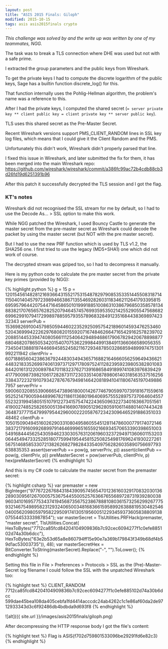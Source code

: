 ```yaml
---
layout: post
title: "ASIS 2015 Finals: Giloph"
modified: 2015-10-15
tags: asis asis2015finals crypto
---
```


*This challenge was solved by and the write up was written by one of my teammates, NGG.*

The task was to break a TLS connection where DHE was used but not with a safe prime.

I extracted the group parameters and the public keys from Wireshark.

To get the private keys I had to compute the discrete logarithm of the public keys, Sage has a builtin function discrete_log() for this.

That function internally uses the Pohlig-Hellman algorithm, the problem's name was a reference to this.

After I had the private keys, I computed the shared secret (```= server private key ** client public key = client private key ** server public key```).

TLS uses this shared secret as the Pre-Master Secret.

Recent Wireshark versions support PMS_CLIENT_RANDOM lines in SSL key log files, which means that I could give it the Client Random and the PMS.

Unfortunately this didn't work, Wireshark didn't properly parsed that line.

I fixed this issue in Wireshark, and later submitted the fix for them, it has been merged into the main Wireshark repo: <https://github.com/wireshark/wireshark/commit/a386fc99ac72b4cdb88cb3d26fd19d6251391b96>

After this patch it successfully decrypted the TLS session and I got the flag.

### KT's notes

Wireshark did not recognised the SSL stream for me by default, so I had to use the Decode As... > SSL option to make this work.

While NGG patched the Wireshark, I used Bouncy Castle to generate the master secret from the pre-master secret as Wireshark could decode the packet by using the master secret (but NOT with the pre master secret).

But I had to use the new PRF function which is used by TLS v1.2, the SHA256 one. I first tried to use the legacy (MD5+SHA1) one which did not work of course.

The decrypted stream was gziped too, so I had to decompress it manually.

Here is my python code to calculate the pre master secret from the private key primes (provided by NGG):

{% highlight python %}
g = 15
p = 120154561482812169366431552175315487829790853533514455083187141150401404579723989466386713554692826031183462112641793395815695957964420754471645865010199918851008631038679685035857813488382170765657628252079464574576993595350214255290554756868269962991079417299897885957935578968328491235168443836989742332343
serverPub = 15369826910045798505944602235292509575421896014593476253460520436999422262976808201559207167484626647165429162578239702208851445339474080566111254064294894686179067829420678898877680468207865053420154070753622998449913849113660665890563557345041388819744669458524582116729348785032868594899974751301992211942
clientPriv = 60718865604238636792448303494365716882164666056259649436621448321833526997406139737129717809752411282395923980538280108384420161312200897847011832376271391686584918997410839768394294177900987398210617282873117230335140878980614031856353751625633843722321910793427876767949814642081894104118067451970498867957
serverPriv = 59006032085539066654738961800014267746790599707391816715596169525214790059448996782118611368019640695755528975737064604557552323199458051510791227341575474224365096322734016366705156141900274852582650051394166907890512962805910611488014074434283648737771547999795442960002220587672342309646529188635103348462
clientPub = 105015090494516026290331080495860554512811478600077917407214638372179160992689979146469996516559216693457065339039865100354916844456254305946233030576312061960323729497136060115320306445494733252851807759941954458152508254981769624193022726156751468585330721382626827982843354097562826035890756697793638835353
assert(serverPub == pow(g, serverPriv, p))
assert(clientPub == pow(g, clientPriv, p))
preMasterSecret = pow(serverPub, clientPriv, p)
hex(preMasterSecret)
{% endhighlight %}

And this is my C# code to calculate the master secret from the premaster secret:

{% highlight csharp %}
var premaster = new BigInteger("97767226768431843909574565470123616032917083203013628903095612670005753675445500525763667655689728731939280038960341016957753437419456873567523867888108036157325629926777593214675498958231293240650034816836615958992638881953048254604005620980597958229509174130519560051229345937360583880913807554453333987854");
var masterSecret = TlsUtilities.PRFHack(premaster, "master secret", TlsUtilities.Concat(
    HexToBytes("7712ca85fcd84204104909836b7c92cec6094277f1c0efe885102d74a30b6dcc"), 
    HexToBytes("63e2b53d65a8e860794ff15e90e7a369b179843f349b68df4b59d1ac53003735")), 48);
var masterSecretHex = BitConverter.ToString(masterSecret).Replace("-", "").ToLower();
{% endhighlight %}

Setting this file in File > Preferences > Protocols > SSL as the (Pre)-Master-Secret log filename I could follow the SSL with the unpatched Wireshark too:

{% highlight text %}
CLIENT_RANDOM 7712ca85fcd84204104909836b7c92cec6094277f1c0efe885102d74a30b6dcc 599dae45bea108da405cebfa1fd4414acccdc24ab4262c1c1e86af60da2de9712933343d3c6f92486db4bdbda9d693f8
{% endhighlight %}

![alt]({{ site.url }}/images/asis2015finals/giloph.png) 

After decompressing the HTTP response body I got the file's content:

{% highlight text %}
Flag is ASIS{f702d759801533096be29291fd6e82c3}
{% endhighlight %}